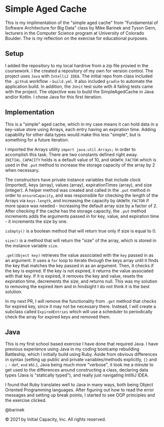 # Simple Aged Cache

This is my implimentation of the "simple aged cache" from "Fundamental of Software Architecture for Big Data" class by Mike Barinek and Tyson Gern, lecturers in the Computer Science program at University of Colorado Boulder.  The is my reflection on the exercise for educational purposes.

## Setup

I added the repository to my local hardrive from a zip file provied in the coursework.  I the created a repository of my own for version control.  The project uses `Java` with `IntelliJ IDEA`.  The initial repo from class included the `.github` workflow - `build.yml`.  It also included `gradle` to automate the application build.  In addition, the `JUnit` test suite with 4 failing tests came with the project.  The objective was to build the SimpleAgedCache in Java and/or Kotlin.  I chose Java for this first iteration.

## Implementation 

This is a "simple" aged cache, which in my case means it can hold data in a key-value store using Arrays, each entry having an expiration time.  Adding capability for other data types would make this less "simple", but is something for a future iteration. 

I imported the Arrays utility `import java.util.Arrays;` in order to accomplish this task.  There are two constants defined right away.  `INITIAL_CAPACITY` holds is a default value of 10, and `GROWTH_FACTOR` which is used in the `.put` method to increase the storage capacity of the array by 2 when necessary. 

The constructors have private instance variables that include clock (imported), keys (array), values (array), expirationTimes (array), and size (integer).  A helper method was created and called in the `.put` method in order to `ensureCapacity`, and was responsible for checking the length of the Arrays via `keys.length`, and increasing the capacity by `GROWTH_FACTOR` if more space was needed - increasing the default array size by a factor of 2.  After checking if the cache has the storage capacity, the `.put` method increments adds the arguments passed in for key, value, and expiration time - it increments the size by one.

`isEmpty()` is a boolean method that will return true only if size is equal to 0. 

`size()` is a method that will return the "size" of the array, which is stored in the instance variable `size`.

`.get(Object key)` retrieves the value associated with the `key` passed in as an argument.  It uses a `for` loop to iterate through the keys array until it finds the key that matches the key passed in as an argument.  Then, it checks if the key is expired.  If the key is not expired, it returns the value associated with that key.  If it is expired, it removes the key and value, resets the expiration time, decrements the size, and returns null.  This was my solution to removing the expired item and in hindsight I do not think it is the best solution.

In my next PR, I will remove the functionality from `.get` method that checks for expired key, since it may not be necessary there.  Instead, I will create a subclass called `ExpiredEntries` which will use a scheduler to periodically check the array for expired keys and removed them. 

## Java

This is my first school based exercise I have done that required Java.  I have previous experience using Java in my coding bootcamp rebuilding Battleship, which I initially build using Ruby. Aside from obvious differences in syntax (setting up public and private variables/methods explicitly, `{}` and `;` - `def`, `end` etc.), Java being much more "verbose", it took me a minute to get used to the differences around constructing a class, declaring data types (Java is "statically typed"), and really just navigating IntilliJ IDEA.  

I found that Ruby translates well to Java in many ways, both being Object Oriented Programming languages.  After figuring out how to read the error messages and setting up break points, I started to see OOP principles and the exercise clicked.


 @barinek

© 2021 by Initial Capacity, Inc. All rights reserved.

